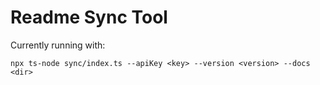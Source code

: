 # Readme Sync Tool

Currently running with:
```
npx ts-node sync/index.ts --apiKey <key> --version <version> --docs <dir>
```
